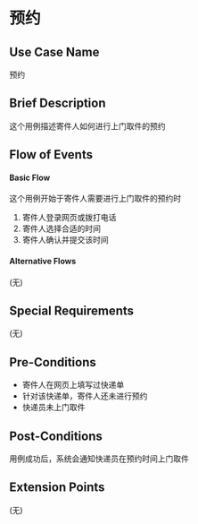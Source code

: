 预约
===========

## Use Case Name

预约

## Brief Description

这个用例描述寄件人如何进行上门取件的预约

## Flow of Events

#### Basic Flow

这个用例开始于寄件人需要进行上门取件的预约时

1. 寄件人登录网页或拨打电话
2. 寄件人选择合适的时间
3. 寄件人确认并提交该时间

#### Alternative Flows

(无)

## Special Requirements

(无)

## Pre-Conditions

- 寄件人在网页上填写过快递单
- 针对该快递单，寄件人还未进行预约
- 快递员未上门取件

## Post-Conditions

用例成功后，系统会通知快递员在预约时间上门取件

## Extension Points

(无)
